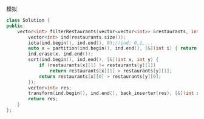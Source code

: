 模拟
```cpp
class Solution {
public:
    vector<int> filterRestaurants(vector<vector<int>> &restaurants, int veganFriendly, int maxPrice, int maxDistance) {
        vector<int> ind(restaurants.size());
        iota(ind.begin(), ind.end(), 0);//ind: 0,1,...
        auto x = partition(ind.begin(), ind.end(), [&](int i) { return restaurants[i][2] >= veganFriendly && restaurants[i][3] <= maxPrice && restaurants[i][4] <= maxDistance; });//将不被过滤的元素移至
        ind.erase(x, ind.end());
        sort(ind.begin(), ind.end(), [&](int x, int y) {
            if (restaurants[x][1] != restaurants[y][1])
                return restaurants[x][1] > restaurants[y][1];
            return restaurants[x][0] > restaurants[y][0];
        });
        vector<int> res;
        transform(ind.begin(), ind.end(), back_inserter(res), [&](int x) { return restaurants[x][0]; });
        return res;
    }
};
```
<!--stackedit_data:
eyJoaXN0b3J5IjpbLTExMjIzMTUyMTMsLTIwODg3NDY2MTIsLT
E1MDM0MTIwMjksLTgzNzY1MTc0NiwtNTI3Nzk1NDU0LC04Mzgw
MzM4OTAsLTE5MjI5NjMxNzAsMTIzNzI5MjE4NSwxNzc2MDExMT
AzLDgzMzE4MTg5NywxODU2ODI4MjkxXX0=
-->